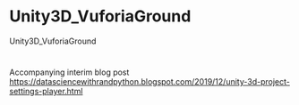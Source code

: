 # Unity3D_VuforiaGround
Unity3D_VuforiaGround
# 
Accompanying interim blog post 
https://datasciencewithrandpython.blogspot.com/2019/12/unity-3d-project-settings-player.html
